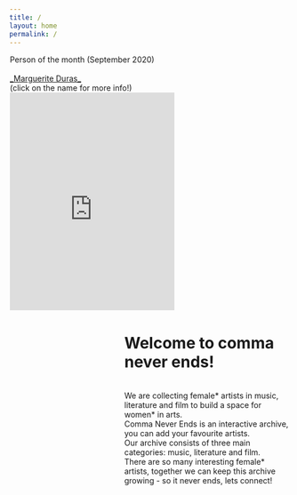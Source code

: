 ```yaml
---
title: /
layout: home
permalink: /
---
```


<html>

<style> 
  @import url('https://fonts.googleapis.com/css2?family=Roboto+Condensed&display=swap'); 
  @font-face {
    font-family: 'blox'; /*a name to be used later*/
    src: url("site/data/fonts/blox.ttf"); /*URL to font*/
}

.divlefttitle{
    font-family: 'blox';
}
.body{
    font-family: 'Roboto Condensed', sans-serif; font color="blue"}
}


</style>

<body>
<div class="div-left" style="float: left; width:296px; height: 460px; margin:1px; overflow: hidden; background-color: #BC9FF;">
  
<div id ="divlefttitle" style="margin:0; font-color:blue;"> Person of the month (September 2020)</div>

<br/>
<a href="https://en.wikipedia.org/wiki/Marguerite_Duras?printable=yes" target="iframe_person">_Marguerite Duras_</a>
<br/>
(click on the name for more info!)
<iframe name="iframe_person" left="1px;" right="0px;" width="100%" height="440px;" frameborder="0" allowfullscreen src="https://lh3.googleusercontent.com/pw/ACtC-3fqQeH_Szupw-xfguVev5NKEYI9V3w_3elKJAYc1MxbhqT-uGzN36bDrxGufYiRbBaS-SEK3knIgXVViSmJ6zZQ5IOyCFELlAkb7Ye-XKdeQS9fhWZLBtXoGZEPFmFOWq3c_vzWsYGMOunfFAyD4Gw=w308-h434-no">
</iframe>

</div>

<div class="div-right" style="float: right; width: 296px; height: 460px; margin:1px; background-color: #BC9FF;">
  
# Welcome to comma never ends!
<br/>
We are collecting female* artists in music, literature and film to build a space for women* in arts. <br/>
Comma Never Ends is an interactive archive, you can add your favourite artists. <br/>
Our archive consists of three main categories: music, literature and film. <br/>
There are so many interesting female* artists, together we can keep this archive growing - so it never ends, lets connect! <br/>
</div>

</body>

</html>

